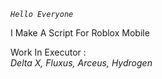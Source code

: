 *```Hello Everyone```*

I Make A Script For Roblox Mobile

Work In Executor :                  
*Delta X,*
*Fluxus,*
*Arceus,*
*Hydrogen*

